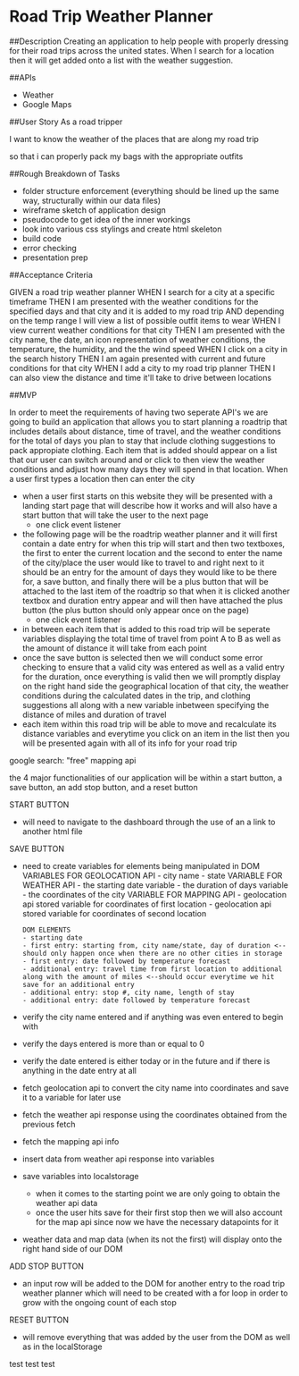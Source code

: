 # Road Trip Weather Planner

##Description
Creating an application to help people with properly dressing for their road trips across the united states. When I search for a location then it will get added onto a list with the weather suggestion. 

##APIs
- Weather
- Google Maps

##User Story 
As a road tripper

I want to know the weather of the places that are along my road trip

so that i can properly pack my bags with the appropriate outfits

##Rough Breakdown of Tasks
- folder structure enforcement (everything should be lined up the same way, structurally within our data files)
- wireframe sketch of application design
- pseudocode to get idea of the inner workings 
- look into various css stylings and create html skeleton
- build code
- error checking
- presentation prep

##Acceptance Criteria

GIVEN a road trip weather planner
WHEN I search for a city at a specific timeframe
THEN I am presented with the weather conditions for the specified days and that city and it is added to my road trip AND depending on the temp range I will view a list of possible outfit items to wear
WHEN I view current weather conditions for that city
THEN I am presented with the city name, the date, an icon representation of weather conditions, the temperature, the humidity, and the the wind speed
WHEN I click on a city in the search history
THEN I am again presented with current and future conditions for that city
WHEN I add a city to my road trip planner 
THEN I can also view the distance and time it'll take to drive between locations 

##MVP

In order to meet the requirements of having two seperate API's we are going to build an application that allows you to start planning a roadtrip that includes details about distance, time of travel, and the weather conditions for the total of days you plan to stay that include clothing suggestions to pack appropiate clothing. Each item that is added should appear on a list that our user can switch around and or click to then view the weather conditions and adjust how many days they will spend in that location. When a user first types a location then can enter the city 

- when a user first starts on this website they will be presented with a landing start page that will describe how it works and will also have a start button that will take the user to the next page
  - one click event listener
- the following page will be the roadtrip weather planner and it will first contain a date entry for when this trip will start and then two textboxes, the first to enter the current location and the second to enter the name of the city/place the user would like to travel to and right next to it should be an entry for the amount of days they would like to be there for, a save button, and finally there will be a plus button that will be attached to the last item of the roadtrip so that when it is clicked another textbox and duration entry appear and will then have attached the plus button (the plus button should only appear once on the page)
  - one click event listener
- in between each item that is added to this road trip will be seperate variables displaying the total time of travel from point A to B as well as the amount of distance it will take from each point
- once the save button is selected then we will conduct some error checking to ensure that a valid city was entered as well as a valid entry for the duration, once everything is valid then we will promptly display on the right hand side the geographical location of that city, the weather conditions during the calculated dates in the trip, and clothing suggestions all along with a new variable inbetween specifying the distance of miles and duration of travel
- each item within this road trip will be able to move and recalculate its distance variables and everytime you click on an item in the list then you will be presented again with all of its info for your road trip 

google search: "free" mapping api 

the 4 major functionalities of our application will be within a start button, a save button, an add stop button, and a reset button

START BUTTON
- will need to navigate to the dashboard through the use of an a link to another html file

SAVE BUTTON
- need to create variables for elements being manipulated in DOM 
      VARIABLES FOR GEOLOCATION API 
      - city name 
      - state 
      VARIABLE FOR WEATHER API
      - the starting date variable
      - the duration of days variable
      - the coordinates of the city
      VARIABLE FOR MAPPING API 
      - geolocation api stored variable for coordinates of first location
      - geolocation api stored variable for coordinates of second location

      DOM ELEMENTS 
      - starting date 
      - first entry: starting from, city name/state, day of duration <--should only happen once when there are no other cities in storage
      - first entry: date followed by temperature forecast
      - additional entry: travel time from first location to additional along with the amount of miles <--should occur everytime we hit save for an additional entry
      - additional entry: stop #, city name, length of stay
      - additional entry: date followed by temperature forecast 
    

- verify the city name entered and if anything was even entered to begin with
- verify the days entered is more than or equal to 0
- verify the date entered is either today or in the future and if there is anything in the date entry at all

- fetch geolocation api to convert the city name into coordinates and save it to a variable for later use
- fetch the weather api response using the coordinates obtained from the previous fetch
- fetch the mapping api info 
- insert data from weather api response into variables 

- save variables into localstorage
    - when it comes to the starting point we are only going to obtain the weather api data 
    - once the user hits save for their first stop then we will also account for the map api since now we have the necessary datapoints for it
- weather data and map data (when its not the first) will display onto the right hand side of our DOM

ADD STOP BUTTON
- an input row will be added to the DOM for another entry to the road trip weather planner which will need to be created with a for loop in order to grow with the ongoing count of each stop

RESET BUTTON 
- will remove everything that was added by the user from the DOM as well as in the localStorage


test test test




